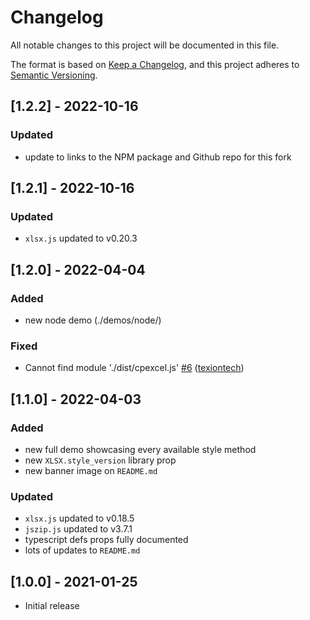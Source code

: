 # Changelog

All notable changes to this project will be documented in this file.

The format is based on [Keep a Changelog](https://keepachangelog.com/en/1.0.0/),
and this project adheres to [Semantic Versioning](https://semver.org/spec/v2.0.0.html).

## [1.2.2] - 2022-10-16

### Updated

- update to links to the NPM package and Github repo for this fork

## [1.2.1] - 2022-10-16

### Updated

- `xlsx.js` updated to v0.20.3

## [1.2.0] - 2022-04-04

### Added

- new node demo (./demos/node/)

### Fixed

- Cannot find module './dist/cpexcel.js' [\#6](https://github.com/gitbrent/xlsx-js-style/issues/6) ([texiontech](https://github.com/texiontech))

## [1.1.0] - 2022-04-03

### Added

- new full demo showcasing every available style method
- new `XLSX.style_version` library prop
- new banner image on `README.md`

### Updated

- `xlsx.js` updated to v0.18.5
- `jszip.js` updated to v3.7.1
- typescript defs props fully documented
- lots of updates to `README.md`

## [1.0.0] - 2021-01-25

- Initial release
